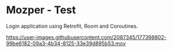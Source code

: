 # Mozper - Test

Login application using Retrofit, Room and Coroutines.


https://user-images.githubusercontent.com/2087345/177398802-99be6182-09a3-4b34-8125-33e39d895b53.mov


